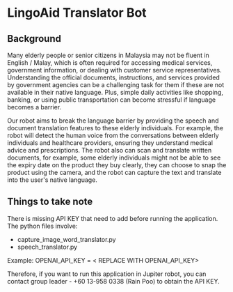 

# LingoAid Translator Bot

## Background
Many elderly people or senior citizens in Malaysia may not be fluent in English / Malay, which is often required for accessing medical services, government information, or dealing with customer service representatives. Understanding the official documents, instructions, and services provided by government agencies can be a challenging task for them if these are not available in their native language. Plus, simple daily activities like shopping, banking, or using public transportation can become stressful if language becomes a barrier.

Our robot aims to break the language barrier by providing the speech and document translation features to these elderly individuals. For example, the robot will detect the human voice from the conversations between elderly individuals and healthcare providers, ensuring they understand medical advice and prescriptions. The robot also can scan and translate written documents, for example, some elderly individuals might not be able to see the expiry date on the product they buy clearly, they can choose to snap the product using the camera, and the robot can capture the text and translate into the user's native language.

## Things to take note
There is missing API KEY that need to add before running the application. The python files involve: 
 - capture_image_word_translator.py 
 - speech_translator.py

Example:
OPENAI_API_KEY = < REPLACE WITH OPENAI_API_KEY>

Therefore, if you want to run this application in Jupiter robot, you can contact group leader - +60 13-958 0338 (Rain Poo) to obtain the API KEY.
